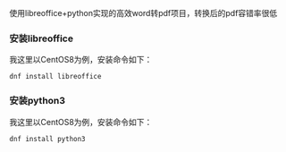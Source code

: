 使用libreoffice+python实现的高效word转pdf项目，转换后的pdf容错率很低

### 安装libreoffice
我这里以CentOS8为例，安装命令如下：
```shell
dnf install libreoffice
```
### 安装python3
我这里以CentOS8为例，安装命令如下：
```shell
dnf install python3
```
